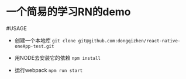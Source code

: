 # 一个简易的学习RN的demo

#USAGE

* 创建一个本地库 
`git clone git@github.com:dongqizhen/react-native-oneApp-test.git`

* 用NODE去安装它的依赖
`npm install`

* 运行webpack
`npm run start`